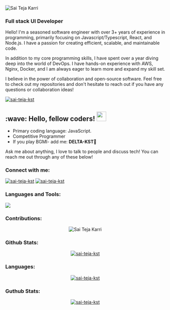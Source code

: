 <!-- # [Ashwanee Kumar Gupta](https://www.linkedin.com/in/guptaaswhanee) -->

<picture>
  <source media="(prefers-color-scheme: dark)" srcset="https://readme-typing-svg.demolab.com?font=JetBrains+Mono&weight=500&size=30&pause=1000&color=fff&width=435&lines=Sai+Teja+Karri" />
  <source media="(prefers-color-scheme: light)" srcset="https://readme-typing-svg.demolab.com?font=JetBrains+Mono&weight=500&size=30&pause=1000&color=011F40&width=435&lines=Sai+Teja+Karri" />
<img alt="Sai Teja Karri" src="https://readme-typing-svg.demolab.com?font=JetBrains+Mono&weight=500&size=30&pause=1000&color=ffcc34&width=435&lines=Ashwanee+Kumar+Gupta" />
</picture>

<h3>Full stack UI Developer</h3>

<p style='text-align:justify'>
	
Hello! I'm a seasoned software engineer with over 3+ years of experience in programming, primarily focusing on Javascript/Typescript, React, and Node.js. I have a passion for creating efficient, scalable, and maintainable code.

In addition to my core programming skills, I have spent over a year diving deep into the world of DevOps. I have hands-on experience with AWS, Nginx, Docker, and I am always eager to learn more and expand my skill set.

I believe in the power of collaboration and open-source software. Feel free to check out my repositories and don't hesitate to reach out if you have any questions or collaboration ideas!
</p>

<p align="left">
	<a href="https://github.com/sai-teja-kst" target="_blank"><img
			src="https://img.shields.io/github/followers/sai-teja-kst?style=social" alt="sai-teja-kst" /></a>
</p>
   
<h2> :wave: Hello, fellow coders! <img src="https://raw.githubusercontent.com/sai-teja-kst/sai-teja-kst/main/Hi.gif" width="30px">
</h2>

- Primary coding language: JavaScript.
- Competitive Programmer
- If you play BGMI- add me: <b>DELTA-KST🐺</b>

Ask me about anything, I love to talk to people and discuss tech! You can reach me out through any of these below!

<h3 align="left">Connect with me:</h3>
<p align="left">
	<a href="https://www.linkedin.com/in/saitejakarri/" target="_blank"><img
			src="https://img.shields.io/badge/LinkedIn-brightgreen?style=social&logo=linkedin"
			alt="sai-teja-kst" /></a>
	<a href="https://github.com/sai-teja-kst" target="_blank"><img
			src="https://img.shields.io/badge/Github-brightgreen?style=social&logo=github" alt="sai-teja-kst" /></a>
</p>

<h3 align="left">Languages and Tools:</h3>
<img
	src="https://skillicons.dev/icons?i=nodejs,nginx,mongodb,kubernetes,aws,git,docker,githubactions,react,express,nextjs,webpack,threejs,js,ts,redux,firebase,postman,materialui,html,css,sass,bootstrap,ai&theme=light" />

<h3 align="left">Contributions:</h3>
<p align="center">
 <picture>
  <source media="(prefers-color-scheme: dark)" srcset="https://github-readme-streak-stats.herokuapp.com/?user=sai-teja-kst&currStreakNum=2FD3EB&fire=red&sideLabels=F00&theme=neon-dark&hide_border=true" />
  <source media="(prefers-color-scheme: light)" srcset="https://github-readme-streak-stats.herokuapp.com/?user=sai-teja-kst&currStreakNum=2FD3EB&fire=red&sideLabels=F00" />
<img alt="Sai Teja Karri" src="https://github-readme-streak-stats.herokuapp.com/?user=guptaashwanee&currStreakNum=2FD3EB&fire=red&sideLabels=F00" />
</picture>
</p>

<h3 align="left">Github Stats:</h3>
<p align="center">
	<a href="#" target="_blank"><img
			src="https://github-readme-stats-new-umber.vercel.app/api?username=sai-teja-kst&show_icons=true&theme=dracula&count_private=true&include_all_commits=true&locale=en&rank_icon=github&show=reviews,discussions_started,discussions_answered,prs_merged,prs_merged_percentage"
			alt="sai-teja-kst" /></a>
</p>

<h3 align="left">Languages:</h3>
<p align="center">
	<a href="#" target="_blank"><img
			src="https://github-readme-stats.vercel.app/api/top-langs/?username=sai-teja-kst&show_icons=true"
			alt="sai-teja-kst" /></a>
</p>


<h3 align="left">Guthub Stats:</h3>
<p align="center">
<a href="#" target="_blank"><img
			src="https://github-profile-trophy.vercel.app/?username=sai-teja-kst&theme=gruvbox"
			alt="sai-teja-kst" /></a>
</p>
